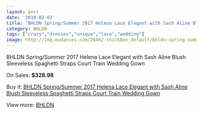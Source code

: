 ```yaml
---
layout: post
date: '2018-02-03'
title: "BHLDN Spring/Summer 2017 Helena Lace Elegant with Sash Aline Blush Sleeveless Spaghetti Straps Court Train Wedding Gown"
category: BHLDN
tags: ["crazy","dresses","unique","lace","wedding"]
image: http://img.eudances.com/26462-thickbox_default/bhldn-spring-summer-2017-helena-lace-elegant-with-sash-aline-blush-sleeveless-spaghetti-straps-court-train-wedding-gown.jpg
---
```

BHLDN Spring/Summer 2017 Helena Lace Elegant with Sash Aline Blush Sleeveless Spaghetti Straps Court Train Wedding Gown

On Sales: **$328.98**
<a href="https://www.eudances.com/en/bhldn/8871-bhldn-spring-summer-2017-helena-lace-elegant-with-sash-aline-blush-sleeveless-spaghetti-straps-court-train-wedding-gown.html"><amp-img layout="responsive" width="600" height="600" src="//img.eudances.com/26462-thickbox_default/bhldn-spring-summer-2017-helena-lace-elegant-with-sash-aline-blush-sleeveless-spaghetti-straps-court-train-wedding-gown.jpg" alt="BHLDN Spring/Summer 2017 Helena Lace Elegant with Sash Aline Blush Sleeveless Spaghetti Straps Court Train Wedding Gown 0" /></a>
<a href="https://www.eudances.com/en/bhldn/8871-bhldn-spring-summer-2017-helena-lace-elegant-with-sash-aline-blush-sleeveless-spaghetti-straps-court-train-wedding-gown.html"><amp-img layout="responsive" width="600" height="600" src="//img.eudances.com/26463-thickbox_default/bhldn-spring-summer-2017-helena-lace-elegant-with-sash-aline-blush-sleeveless-spaghetti-straps-court-train-wedding-gown.jpg" alt="BHLDN Spring/Summer 2017 Helena Lace Elegant with Sash Aline Blush Sleeveless Spaghetti Straps Court Train Wedding Gown 1" /></a>

Buy it: [BHLDN Spring/Summer 2017 Helena Lace Elegant with Sash Aline Blush Sleeveless Spaghetti Straps Court Train Wedding Gown](https://www.eudances.com/en/bhldn/8871-bhldn-spring-summer-2017-helena-lace-elegant-with-sash-aline-blush-sleeveless-spaghetti-straps-court-train-wedding-gown.html "BHLDN Spring/Summer 2017 Helena Lace Elegant with Sash Aline Blush Sleeveless Spaghetti Straps Court Train Wedding Gown")

View more: [BHLDN](https://www.eudances.com/en/124-bhldn "BHLDN")
